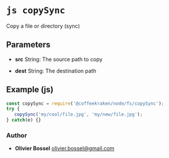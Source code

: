 


<!-- @namespace    sugar.node.fs -->
<!-- @name    copySync -->

# ```js copySync ```


Copy a file or directory (sync)

## Parameters

- **src**  String: The source path to copy

- **dest**  String: The destination path



## Example (js)

```js
const copySync = require('@coffeekraken/node/fs/copySync');
try {
   copySync('my/cool/file.jpg', 'my/new/file.jpg');
} catch(e) {}
```


### Author
- **Olivier Bossel** <a href="mailto:olivier.bossel@gmail.com">olivier.bossel@gmail.com</a> 



